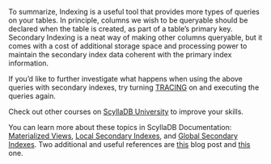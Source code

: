 To summarize, Indexing is a useful tool that provides more types of queries on your tables. In principle, columns we wish to be queryable should be declared when the table is created, as part of a table’s primary key. Secondary Indexing is a neat way of making other columns queryable, but it comes with a cost of additional storage space and processing power to maintain the secondary index data coherent with the primary index information. 

If you’d like to further investigate what happens when using the above queries with secondary indexes, try turning [TRACING](https://docs.scylladb.com/using-scylla/tracing/) on and executing the queries again.

Check out other courses on [ScyllaDB University](https://university.scylladb.com/) to improve your skills. 

You can learn more about these topics in ScyllaDB Documentation: [Materialized Views](https://docs.scylladb.com/using-scylla/materialized-views/#), [Local Secondary Indexes](https://docs.scylladb.com/using-scylla/local-secondary-indexes/), and [Global Secondary Indexes](https://docs.scylladb.com/using-scylla/secondary-indexes/). Two additional and useful references are [this](https://www.scylladb.com/2017/11/03/secondary/) blog post and [this](https://www.scylladb.com/2019/07/23/global-or-localsecondary-indexes-in-scylla-the-choice-is-now-yours/) one.




